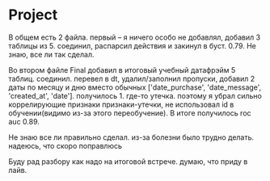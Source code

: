 # Project

В общем есть 2 файла. первый – я ничего особо не добавлял, добавил 3 таблицы из 5. соединил, распарсил действия и закинул в буст. 0.79. Не знаю, все ли так сделал.

Во втором файле Final добавил в итоговый учебный датафрэйм 5 таблиц. соединил. перевел в dt, удалил/заполнил пропуски, добавил 2 даты по месяцу и дню вместо обычных ['date_purchase', 'date_message', 'created_at', 'date']. получилось 1. где-то утечка. поэтому я 
убрал сильно коррелирующие признаки признаки-утечки, не использовал id  в обучении(видимо из-за этого переобучение). В итоге получилось roc auc 0.89.




Не знаю все ли правильно сделал. из-за болезни было трудно делать. надеюсь, что скоро поправлюсь

Буду рад разбору как надо на итоговой встрече. думаю, что приду в лайв.
